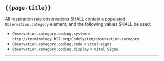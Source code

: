 ## `{{page-title}}`

All respiration rate observations SHALL contain a populated `Observation.category` element, and the following values SHALL be used:

- `Observation.category.coding.system` = `http://terminology.hl7.org/CodeSystem/observation-category`
- `Observation.category.coding.code` = `vital-signs`
- `Observation.category.coding.display` = `Vital Signs`.

---